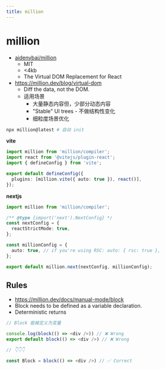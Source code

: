 ```yaml
---
title: million
---
```


# million

- [aidenybai/million](https://github.com/aidenybai/million)
  - MIT
  - <4kb
  - The Virtual DOM Replacement for React
- https://million.dev/blog/virtual-dom
  - Diff the data, not the DOM.
  - 适用场景
    - 大量静态内容但，少部分动态内容
    - "Stable" UI trees - 不做结构性变化
    - 细粒度场景优化

```bash
npx million@latest # 自动 init
```

**vite**

```ts
import million from 'million/compiler';
import react from '@vitejs/plugin-react';
import { defineConfig } from 'vite';

export default defineConfig({
  plugins: [million.vite({ auto: true }), react()],
});
```

**nextjs**

```ts
import million from 'million/compiler';

/** @type {import('next').NextConfig} */
const nextConfig = {
  reactStrictMode: true,
};

const millionConfig = {
  auto: true, // if you're using RSC: auto: { rsc: true },
};

export default million.next(nextConfig, millionConfig);
```

## Rules

- https://million.dev/docs/manual-mode/block
- Block needs to be defined as a variable declaration.
- Deterministic returns

```ts
// Block 能被定义为变量

console.log(block(() => <div />)) // ❌ Wrong
export default block(() => <div />) // ❌ Wrong

// 👇👇👇

const Block = block(() => <div />) // ✅ Correct
```
